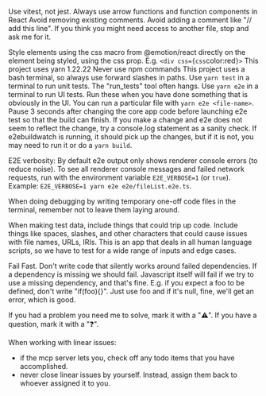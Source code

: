 Use vitest, not jest.
Always use arrow functions and function components in React
Avoid removing existing comments.
Avoid adding a comment like "// add this line".
If you think you might need access to another file, stop and ask me for it.

Style elements using the css macro from @emotion/react directly on the element being styled, using the css prop. E.g. `<div css={css`color:red`}>`
This project uses yarn 1.22.22
Never use npm commands
This project uses a bash terminal, so always use forward slashes in paths.
Use `yarn test` in a terminal to run unit tests. The "run_tests" tool often hangs.
Use `yarn e2e` in a terminal to run UI tests. Run these when you have done something that is obviously in the UI. You can run a particular file with `yarn e2e <file-name>`. Pause 3 seconds after changing the core app code before launching e2e test so that the build can finish.
If you make a change and e2e does not seem to reflect the change, try a console.log statement as a sanity check. If e2ebuildwatch is running, it should pick up the changes, but if it is not, you may need to run it or do a `yarn build`.

E2E verbosity:
By default e2e output only shows renderer console errors (to reduce noise). To see all renderer console messages and failed network requests, run with the environment variable `E2E_VERBOSE=1` (or `true`). Example: `E2E_VERBOSE=1 yarn e2e e2e/fileList.e2e.ts`.

When doing debugging by writing temporary one-off code files in the terminal, remember not to leave them laying around.

When making test data, include things that could trip up code. Include things like spaces, slashes, and other characters that could cause issues with file names, URLs, IRIs. This is an app that deals in all human language scripts, so we have to test for a wide range of inputs and edge cases.

Fail Fast. Don't write code that silently works around failed dependencies. If a dependency is missing we should fail. Javascript itself will fail if we try to use a missing dependency, and that's fine. E.g. if you expect a foo to be defined, don't write "if(foo){}". Just use foo and if it's null, fine, we'll get an error, which is good.

If you had a problem you need me to solve, mark it with a "⚠️". If you have a question, mark it with a "❓".

When working with linear issues:

- if the mcp server lets you, check off any todo items that you have accomplished.
- never close linear issues by yourself. Instead, assign them back to whoever assigned it to you.
